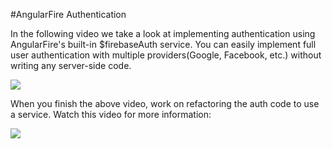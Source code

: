 #AngularFire Authentication

In the following video we take a look at implementing authentication using AngularFire's built-in $firebaseAuth service.  You can easily implement full user authentication with multiple providers(Google, Facebook, etc.) without writing any server-side code.

[![](https://i.gyazo.com/5c593bd8757ebcb4a1eda6646269f4d6.png)](https://gyazo.com/5c593bd8757ebcb4a1eda6646269f4d6)

When you finish the above video, work on refactoring the auth code to use a service.  Watch this video for more information:

[![](https://i.gyazo.com/c230dd918711531d3c814cd455d59359.png)](https://vimeo.com/137332194)